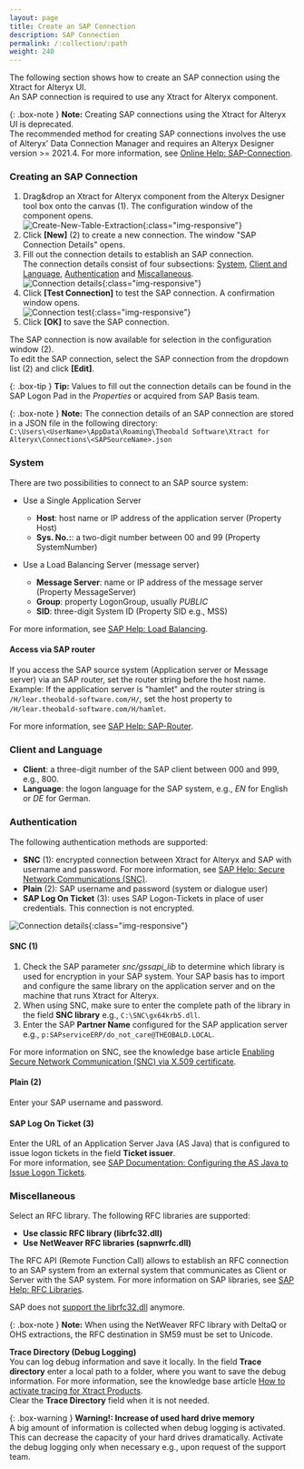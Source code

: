 ```yaml
---
layout: page
title: Create an SAP Connection 
description: SAP Connection
permalink: /:collection/:path
weight: 240
---
```


The following section shows how to create an SAP connection using the Xtract for Alteryx UI.<br>
An SAP connection is required to use any Xtract for Alteryx component.

{: .box-note }
**Note:** Creating SAP connections using the Xtract for Alteryx UI is deprecated.<br>
The recommended method for creating SAP connections involves the use of Alteryx' Data Connection Manager and requires an Alteryx Designer version >= 2021.4.
For more information, see [Online Help: SAP-Connection](https://help.theobald-software.com/en/xtract-for-alteryx/sap-connection). 


### Creating an SAP Connection
1. Drag&drop an Xtract for Alteryx component from the Alteryx Designer tool box onto the canvas (1). The configuration window of the component opens. <br>
![Create-New-Table-Extraction](/img/contents/xfa/xfa_create_table_extraction_02.png){:class="img-responsive"}
2. Click **[New]** (2) to create a new connection. The window "SAP Connection Details" opens.
3. Fill out the connection details to establish an SAP connection. <br>
The connection details consist of four subsections: [System](#system), [Client and Language](#client-and-language), [Authentication](#authentication) and [Miscallaneous](#miscellaneous).<br>
![Connection details](/img/contents/xfa/xfa_connection-det.png){:class="img-responsive"}
4. Click **[Test Connection]** to test the SAP connection. A confirmation window opens.<br>
![Connection test](/img/contents/xfa/xfa_test-con.png){:class="img-responsive"}
5. Click **[OK]** to save the SAP connection.

The SAP connection is now available for selection in the configuration window (2).<br>
To edit the SAP connection, select the SAP connection from the dropdown list (2) and click **[Edit]**.

{: .box-tip }
**Tip:** Values to fill out the connection details can be found in the SAP Logon Pad in the *Properties* or acquired from SAP Basis team.

{: .box-note }
**Note:** The connection details of an SAP connection are stored in a JSON file in the following directory:<br>
`C:\Users\<UserName>\AppData\Roaming\Theobald Software\Xtract for Alteryx\Connections\<SAPSourceName>.json`

### System
There are two possibilities to connect to an SAP source system:
- Use a Single Application Server
	- **Host**:  host name or IP address of the application server (Property Host) 
	- **Sys. No.:**: a two-digit number between 00 and 99 (Property SystemNumber)

- Use a Load Balancing Server (message server)
	- **Message Server**: name or IP address of the message server (Property MessageServer) 
	- **Group**: property LogonGroup, usually *PUBLIC*
	- **SID**: three-digit System ID (Property SID e.g.,  MSS) 
	
For more information, see [SAP Help: Load Balancing](https://help.sap.com/saphelp_nwpi711/helpdata/en/c4/3a644c505211d189550000e829fbbd/content.htm?no_cache=true).

#### Access via SAP router

If you access the SAP source system (Application server or Message server) via an SAP router, set the router string before the host name. <br>
Example: If the application server is "hamlet" and the router string is ``/H/lear.theobald-software.com/H/``, set the host property to ``/H/lear.theobald-software.com/H/hamlet``.

For more information, see [SAP Help: SAP-Router](https://help.sap.com/viewer/6d9a59096c4b1014b507f15bed51571f/7.01.22/en-US/486b41efb74c07bee10000000a42189d.html).

### Client and Language
- **Client**: a three-digit number of the SAP client between 000 and 999, e.g., 800.
- **Language**: the logon language for the SAP system, e.g., *EN* for English or *DE* for German.

### Authentication
The following authentication methods are supported:
- **SNC** (1):  encrypted connection between Xtract for Alteryx and SAP with username and password. For more information, see [SAP Help: Secure Network Communications (SNC)](https://help.sap.com/viewer/6f3e0bea6c4b101484fcf5305b4d624b/7.01.22/en-US/e656f466e99a11d1a5b00000e835363f.html).
- **Plain** (2): SAP username and password (system or dialogue user)
- **SAP Log On Ticket** (3): uses SAP Logon-Tickets in place of user credentials. This connection is not encrypted.

![Connection details](/img/contents/xfa/xfa_connection-auth.png){:class="img-responsive"}

#### SNC (1)
1. Check the SAP parameter *snc/gssapi_lib* to determine which library is used for encryption in your SAP system.
Your SAP basis has to import and configure the same library on the application server and on the machine that runs Xtract for Alteryx.
2. When using SNC, make sure to enter the complete path of the library in the field **SNC library** e.g., ``C:\SNC\gx64krb5.dll``.
3. Enter the SAP **Partner Name** configured for the SAP application server e.g., ``p:SAPserviceERP/do_not_care@THEOBALD.LOCAL``.

For more information on SNC, see the knowledge base article [Enabling Secure Network Communication (SNC) via X.509 certificate](https://kb.theobald-software.com/sap/enable-snc-using-pse-file).

#### Plain (2)
Enter your SAP username and password.

#### SAP Log On Ticket (3)
Enter the URL of an Application Server Java (AS Java) that is configured to issue logon tickets in the field **Ticket issuer**. <br>
For more information, see [SAP Documentation: Configuring the AS Java to Issue Logon Tickets](https://help.sap.com/doc/saphelp_nw75/7.5.5/EN-US/4a/412251343f2ab1e10000000a42189c/frameset.htm).

### Miscellaneous

Select an RFC library. The following RFC libraries are supported:
- **Use classic RFC library (librfc32.dll)**
- **Use NetWeaver RFC libraries (sapnwrfc.dll)**

The RFC API (Remote Function Call) allows to establish an RFC connection to an SAP system from an external system that communicates as Client or Server with the SAP system. 
For more information on SAP libraries, see [SAP Help: RFC Libraries](https://help.sap.com/saphelp_nwpi71/helpdata/de/45/18e96cd26321a1e10000000a1553f6/frameset.htm). 

SAP does not [support the librfc32.dll](https://blogs.sap.com/2012/08/15/support-for-classic-rfc-library-ends-march-2016/) anymore. 

{: .box-note }
**Note:** When using the NetWeaver RFC library with DeltaQ or OHS extractions, the RFC destination in SM59 must be set to Unicode. 

**Trace Directory (Debug Logging)**<br>
You can log debug information and save it locally. In the field **Trace directory** enter a local path to a folder, where you want to save the debug information.
For more information, see the knowledge base article [How to activate tracing for Xtract Products](https://support.theobald-software.com/helpdesk/KB/View/14455-how-to-activate-tracing-for-xtract-products).<br>
Clear the **Trace Directory** field when it is not needed.

{: .box-warning }
**Warning!: Increase of used hard drive memory** <br>
A big amount of information is collected when debug logging is activated. This can decrease the capacity of your hard drives dramatically.
Activate the debug logging only when necessary e.g., upon request of the support team.
